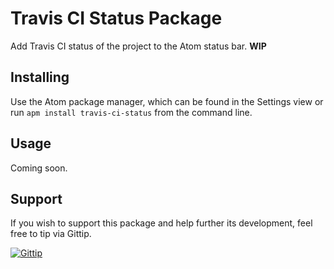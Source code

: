# Travis CI Status Package

Add Travis CI status of the project to the Atom status bar. **WIP**

## Installing

Use the Atom package manager, which can be found in the Settings view or run
`apm install travis-ci-status` from the command line.

## Usage

Coming soon.

## Support

If you wish to support this package and help further its development, feel free
to tip via Gittip.

[![Gittip](http://img.shields.io/gittip/tombell.png)](https://www.gittip.com/tombell/)
